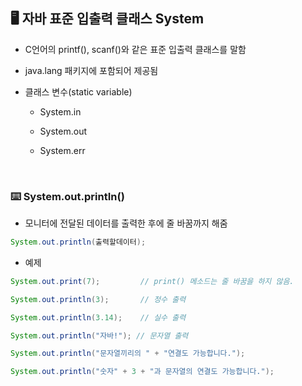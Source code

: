 ## 🖥 자바 표준 입출력 클래스 System
* C언어의 printf(), scanf()와 같은 표준 입출력 클래스를 말함

* java.lang 패키지에 포함되어 제공됨

* 클래스 변수(static variable)
  * System.in 
  
  * System.out
  
  * System.err

<br/>
  
### ⌨️ System.out.printIn()
* 모니터에 전달된 데이터를 출력한 후에 줄 바꿈까지 해줌

```java
System.out.println(출력할데이터);
```

* 예제

```java
System.out.print(7);         // print() 메소드는 줄 바꿈을 하지 않음.

System.out.println(3);       // 정수 출력

System.out.println(3.14);    // 실수 출력

System.out.println("자바!"); // 문자열 출력

System.out.println("문자열끼리의 " + "연결도 가능합니다.");

System.out.println("숫자" + 3 + "과 문자열의 연결도 가능합니다.");
```
